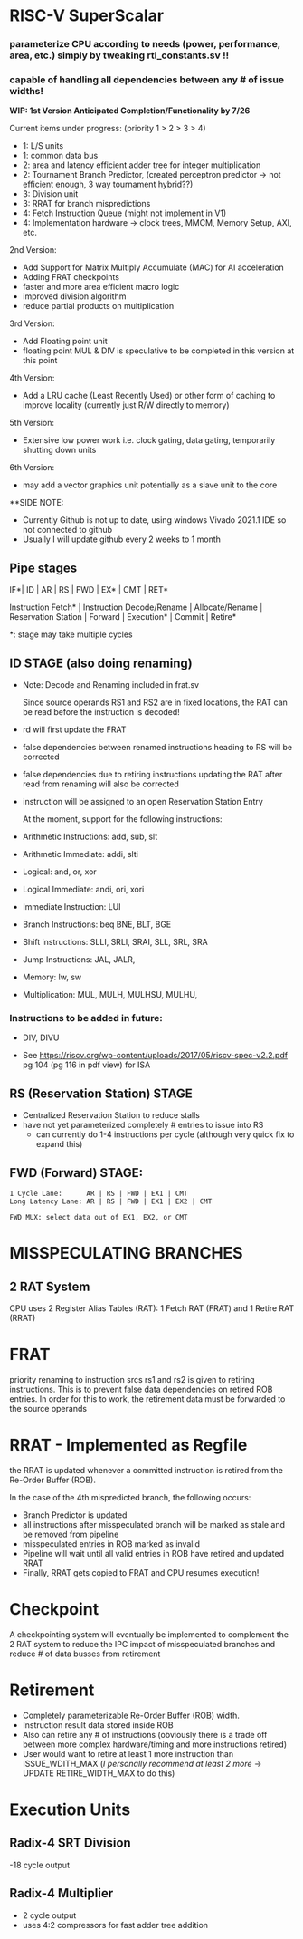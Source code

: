 # RISC-V SuperScalar

### parameterize CPU according to needs (power, performance, area, etc.) simply by tweaking rtl_constants.sv !!
### capable of handling all dependencies between any # of issue widths!


**WIP: 1st Version Anticipated Completion/Functionality by 7/26**


Current items under progress: (priority 1 > 2 > 3 > 4)
- 1: L/S units
- 1: common data bus
- 2: area and latency efficient adder tree for integer multiplication
- 2: Tournament Branch Predictor, (created perceptron predictor -> not efficient enough, 3 way tournament hybrid??)
- 3: Division unit
- 3: RRAT for branch mispredictions
- 4: Fetch Instruction Queue (might not implement in V1)
- 4: Implementation hardware -> clock trees, MMCM, Memory Setup, AXI, etc.
 
2nd Version:
- Add Support for Matrix Multiply Accumulate (MAC) for AI acceleration
- Adding FRAT checkpoints
- faster and more area efficient macro logic
- improved division algorithm
- reduce partial products on multiplication

3rd Version:
- Add Floating point unit
- floating point MUL & DIV is speculative to be completed in this version at this point

4th Version:
- Add a LRU cache (Least Recently Used) or other form of caching to improve locality (currently just R/W directly to memory)

5th Version:
- Extensive low power work i.e. clock gating, data gating, temporarily shutting down units

6th Version:
- may add a vector graphics unit potentially as a slave unit to the core

**SIDE NOTE:
-  Currently Github is not up to date, using windows Vivado 2021.1 IDE so not connected to github
-  Usually I will update github every 2 weeks to 1 month
## Pipe stages

IF*| ID | AR | RS | FWD | EX* | CMT | RET* 

Instruction Fetch* | Instruction Decode/Rename | Allocate/Rename | Reservation Station | Forward | Execution* | Commit | Retire*

*: stage may take multiple cycles

## ID STAGE (also doing renaming)

- Note: Decode and Renaming included in frat.sv

  Since source operands RS1 and RS2 are in fixed locations, the RAT can be read before the instruction is decoded!


- rd will first update the FRAT
- false dependencies between renamed instructions heading to RS will be corrected
- false dependencies due to retiring instructions updating the RAT after read from renaming will also be corrected
- instruction will be assigned to an open Reservation Station Entry



  At the moment, support for the following instructions:
-   Arithmetic Instructions: add, sub, slt
-   Arithmetic Immediate: addi, slti
-   Logical: and, or, xor
-   Logical Immediate: andi, ori, xori
-   Immediate Instruction: LUI
-   Branch Instructions: 	beq BNE, BLT, BGE
-   Shift instructions: SLLI, SRLI, SRAI, SLL, SRL, SRA
-   Jump Instructions: JAL, JALR,
-   Memory: lw, sw
-   Multiplication: MUL, MULH, MULHSU, MULHU, 
  
### Instructions to be added in future:
-   DIV, DIVU

- See https://riscv.org/wp-content/uploads/2017/05/riscv-spec-v2.2.pdf pg 104 (pg 116 in pdf view)  for ISA

## RS (Reservation Station) STAGE 
- Centralized Reservation Station to reduce stalls
- have not yet parameterized completely # entries to issue into RS
  - can currently do 1-4 instructions per cycle (although very quick fix to expand this)
## FWD (Forward) STAGE:
    1 Cycle Lane:      AR | RS | FWD | EX1 | CMT
    Long Latency Lane: AR | RS | FWD | EX1 | EX2 | CMT
    
    FWD MUX: select data out of EX1, EX2, or CMT 

# MISSPECULATING BRANCHES

## 2 RAT System

CPU uses 2 Register Alias Tables (RAT): 1 Fetch RAT (FRAT) and 1 Retire RAT (RRAT)



# FRAT

priority renaming to instruction srcs rs1 and rs2 is given to retiring instructions. This is to prevent false data dependencies on retired ROB entries. In order for this to work, the retirement data must be forwarded to the source operands

# RRAT - Implemented as Regfile

the RRAT is updated whenever a committed instruction is retired from the Re-Order Buffer (ROB). 

In the case of the 4th mispredicted branch, the following occurs:
- Branch Predictor is updated
- all instructions after misspeculated branch will be marked as stale and be removed from pipeline
- misspeculated entries in ROB marked as invalid
- Pipeline will wait until all valid entries in ROB have retired and updated RRAT
- Finally, RRAT gets copied to FRAT and CPU resumes execution!

# Checkpoint

A checkpointing system will eventually be implemented to complement the 2 RAT system to reduce the IPC impact of misspeculated branches and reduce # of data busses from retirement

# Retirement
- Completely parameterizable Re-Order Buffer (ROB) width.
- Instruction result data stored inside ROB
- Also can retire any # of instructions (obviously there is a trade off between more complex hardware/timing and more instructions retired)
- User would want to retire at least 1 more instruction than ISSUE_WDITH_MAX (*I personally recommend at least 2 more* -> UPDATE RETIRE_WIDTH_MAX to do this)



# Execution Units

## Radix-4 SRT Division
-18 cycle output

## Radix-4 Multiplier
- 2 cycle output
- uses 4:2 compressors for fast adder tree addition
